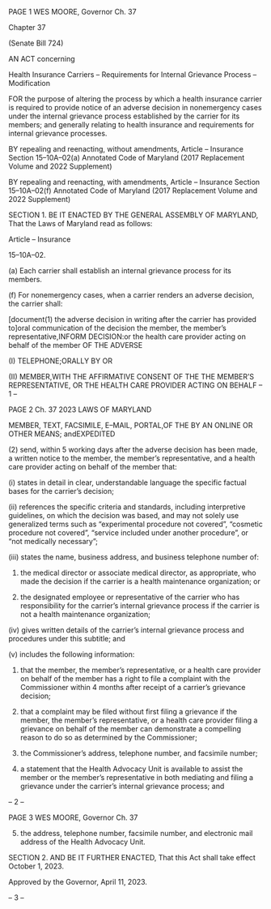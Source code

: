PAGE 1
WES MOORE, Governor Ch. 37

Chapter 37

(Senate Bill 724)

AN ACT concerning

Health Insurance Carriers – Requirements for Internal Grievance Process
– Modification

FOR the purpose of altering the process by which a health insurance carrier is required to
provide notice of an adverse decision in nonemergency cases under the internal
grievance process established by the carrier for its members; and generally relating
to health insurance and requirements for internal grievance processes.

BY repealing and reenacting, without amendments,
Article – Insurance
Section 15–10A–02(a)
Annotated Code of Maryland
(2017 Replacement Volume and 2022 Supplement)

BY repealing and reenacting, with amendments,
Article – Insurance
Section 15–10A–02(f)
Annotated Code of Maryland
(2017 Replacement Volume and 2022 Supplement)

SECTION 1. BE IT ENACTED BY THE GENERAL ASSEMBLY OF MARYLAND,
That the Laws of Maryland read as follows:

Article – Insurance

15–10A–02.

(a) Each carrier shall establish an internal grievance process for its members.

(f) For nonemergency cases, when a carrier renders an adverse decision, the
carrier shall:

[document(1) the adverse decision in writing after the carrier has provided
to]oral communication of the decision the member, the member’s representative,INFORM
DECISION:or the health care provider acting on behalf of the member OF THE ADVERSE

(I) TELEPHONE;ORALLY BY OR

(II) MEMBER,WITH THE AFFIRMATIVE CONSENT OF THE THE
MEMBER’S REPRESENTATIVE, OR THE HEALTH CARE PROVIDER ACTING ON BEHALF
– 1 –

PAGE 2
Ch. 37 2023 LAWS OF MARYLAND

MEMBER, TEXT, FACSIMILE, E–MAIL, PORTAL,OF THE BY AN ONLINE OR OTHER
MEANS; andEXPEDITED

(2) send, within 5 working days after the adverse decision has been made,
a written notice to the member, the member’s representative, and a health care provider
acting on behalf of the member that:

(i) states in detail in clear, understandable language the specific
factual bases for the carrier’s decision;

(ii) references the specific criteria and standards, including
interpretive guidelines, on which the decision was based, and may not solely use
generalized terms such as “experimental procedure not covered”, “cosmetic procedure not
covered”, “service included under another procedure”, or “not medically necessary”;

(iii) states the name, business address, and business telephone
number of:

1. the medical director or associate medical director, as
appropriate, who made the decision if the carrier is a health maintenance organization; or

2. the designated employee or representative of the carrier
who has responsibility for the carrier’s internal grievance process if the carrier is not a
health maintenance organization;

(iv) gives written details of the carrier’s internal grievance process
and procedures under this subtitle; and

(v) includes the following information:

1. that the member, the member’s representative, or a health
care provider on behalf of the member has a right to file a complaint with the Commissioner
within 4 months after receipt of a carrier’s grievance decision;

2. that a complaint may be filed without first filing a
grievance if the member, the member’s representative, or a health care provider filing a
grievance on behalf of the member can demonstrate a compelling reason to do so as
determined by the Commissioner;

3. the Commissioner’s address, telephone number, and
facsimile number;

4. a statement that the Health Advocacy Unit is available to
assist the member or the member’s representative in both mediating and filing a grievance
under the carrier’s internal grievance process; and

– 2 –

PAGE 3
WES MOORE, Governor Ch. 37

5. the address, telephone number, facsimile number, and
electronic mail address of the Health Advocacy Unit.

SECTION 2. AND BE IT FURTHER ENACTED, That this Act shall take effect
October 1, 2023.

Approved by the Governor, April 11, 2023.

– 3 –